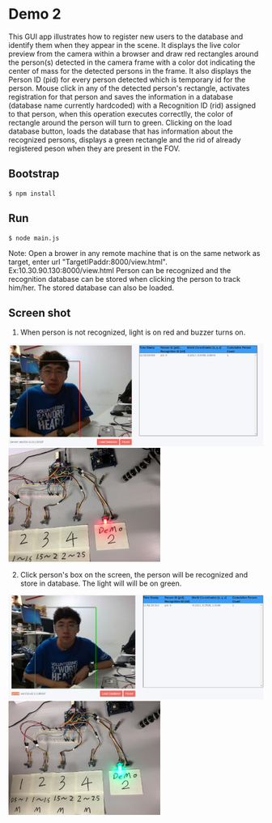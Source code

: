 # Demo 2 

This GUI app illustrates how to register new users to the database and identify them when they appear in the scene. It displays the live color preview from the camera within a browser and draw red rectangles around the person(s) detected in the camera frame with a color dot indicating the center of mass for the detected persons in the frame. It also displays the Person ID (pid) for every person detected which is temporary id for the person. Mouse click in any of the detected person's rectangle, activates registration for that person and saves the information in a database (database name currently hardcoded) with a Recognition ID (rid) assigned to that person, when this operation executes correctlly, the color of rectangle around the person will turn to green. Clicking on the load database button, loads the database that has information about the recognized persons, displays a green rectangle and the rid of already registered peson when they are present in the FOV.

## Bootstrap

```
$ npm install
```

## Run

```
$ node main.js
```

Note: Open a brower in any remote machine that is on the same network as target, enter url "TargetIPaddr:8000/view.html". Ex:10.30.90.130:8000/view.html
Person can be recognized and the recognition database can be stored when clicking the person to track him/her. The stored database can also be loaded.

## Screen shot

1. When person is not recognized, light is on red and buzzer turns on.

<img width="600" alt="Image" src="../doc/demo2/demo2_browser_red.png">
<img width="300" alt="Image" src="../doc/demo2/demo2_red_light.png">

2. Click person's box on the screen, the person will be recognized and store in database. The light will will be on green.

<img width="600" alt="Image" src="../doc/demo2/demo2_browser_green.png">
<img width="300" alt="Image" src="../doc/demo2/demo2_green_light.png">

